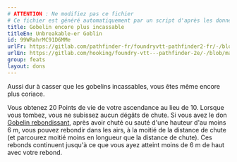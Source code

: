 ```yaml
---
# ATTENTION : Ne modifiez pas ce fichier
# Ce fichier est généré automatiquement par un script d'après les données du module Foundry VTT officiel et de sa traduction
title: Gobelin encore plus incassable
titleEn: Unbreakable-er Goblin
id: 99WRahrMC91D6MMe
urlFr: https://gitlab.com/pathfinder-fr/foundryvtt-pathfinder2-fr/-/blob/master/data/feats/99WRahrMC91D6MMe.htm
urlEn: https://gitlab.com/hooking/foundry-vtt---pathfinder-2e/-/blob/master/packs/data/feats.db/unbreakable-er-goblin.json
group: feats
layout: dons
---
```

Aussi dur à casser que les gobelins incassables, vous êtes même encore plus coriace.

Vous obtenez 20 Points de vie de votre ascendance au lieu de 10. Lorsque vous tombez, vous ne subissez aucun dégâts de chute. Si vous avez le don [Gobelin rebondissant](gobelin-rebondissant.md), après avoir chuté ou sauté d'une hauteur d'au moins 6 m, vous pouvez rebondir dans les airs, à la moitié de la distance de chute (et parcourez moitié moins en longueur que la distance de chute). Ces rebonds continuent jusqu'à ce que vous ayez atteint moins de 6 m de haut avec votre rebond.


